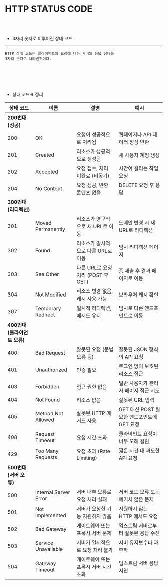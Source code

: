 # HTTP STATUS CODE

<br />
<br />

* 3자리 숫자로 이루어진 상태 코드

---

```
HTTP 상태 코드는 클라이언트의 요청에 대한 서버의 응답 상태를
3자리 숫자로 나타낸것이다.
```

<br />
<br />
<br />
<br />

- 상태 코드표 정리

| 상태 코드 | 이름                     | 설명                                      | 예시                                    |
|-----------|--------------------------|------------------------------------------|-----------------------------------------|
| **200번대 (성공)** |                          |                                          |                                         |
| 200       | OK                      | 요청이 성공적으로 처리됨                  | 웹페이지나 API 데이터 정상 반환          |
| 201       | Created                 | 리소스가 성공적으로 생성됨                | 새 사용자 계정 생성                      |
| 202       | Accepted                | 요청 접수, 처리 미완료 (비동기)           | 시간이 걸리는 작업 요청                  |
| 204       | No Content              | 요청 성공, 반환 콘텐츠 없음               | DELETE 요청 후 응답                     |
| **300번대 (리디렉션)** |                          |                                          |                                         |
| 301       | Moved Permanently       | 리소스가 영구적으로 새 URL로 이동         | 도메인 변경 시 새 URL로 리디렉션         |
| 302       | Found                   | 리소스가 일시적으로 다른 URL로 이동       | 임시 리디렉션 페이지                    |
| 303       | See Other               | 다른 URL로 요청 처리 (POST 후 GET)        | 폼 제출 후 결과 페이지로 이동            |
| 304       | Not Modified            | 리소스 변경 없음, 캐시 사용 가능          | 브라우저 캐시 확인                      |
| 307       | Temporary Redirect      | 일시적 리디렉션, 메서드 유지              | 임시로 다른 엔드포인트로 이동            |
| **400번대 (클라이언트 오류)** |                          |                                          |                                         |
| 400       | Bad Request             | 잘못된 요청 (문법 오류 등)               | 잘못된 JSON 형식의 API 요청             |
| 401       | Unauthorized            | 인증 필요                                | 로그인 없이 보호된 리소스 접근          |
| 403       | Forbidden               | 접근 권한 없음                           | 일반 사용자가 관리자 페이지 접근 시도    |
| 404       | Not Found               | 리소스 없음                              | 잘못된 URL 입력                         |
| 405       | Method Not Allowed      | 잘못된 HTTP 메서드 사용                   | GET 대신 POST 필요한 엔드포인트에 GET 요청 |
| 408       | Request Timeout         | 요청 시간 초과                           | 클라이언트 요청이 너무 오래 걸림         |
| 429       | Too Many Requests       | 요청 초과 (Rate Limiting)                | 짧은 시간 내 과도한 API 요청             |
| **500번대 (서버 오류)** |                          |                                          |                                         |
| 500       | Internal Server Error   | 서버 내부 오류로 요청 처리 실패           | 서버 코드 오류 또는 예기치 않은 문제     |
| 501       | Not Implemented         | 서버가 요청한 기능 지원하지 않음          | 지원하지 않는 HTTP 메서드 요청           |
| 502       | Bad Gateway             | 게이트웨이 또는 프록시 서버 문제           | 업스트림 서버로부터 잘못된 응답 수신     |
| 503       | Service Unavailable     | 서버가 일시적으로 요청 처리 불가          | 서버 유지보수나 과부하                  |
| 504       | Gateway Timeout         | 게이트웨이 또는 프록시 서버 시간 초과     | 업스트림 서버 응답 지연                 |
